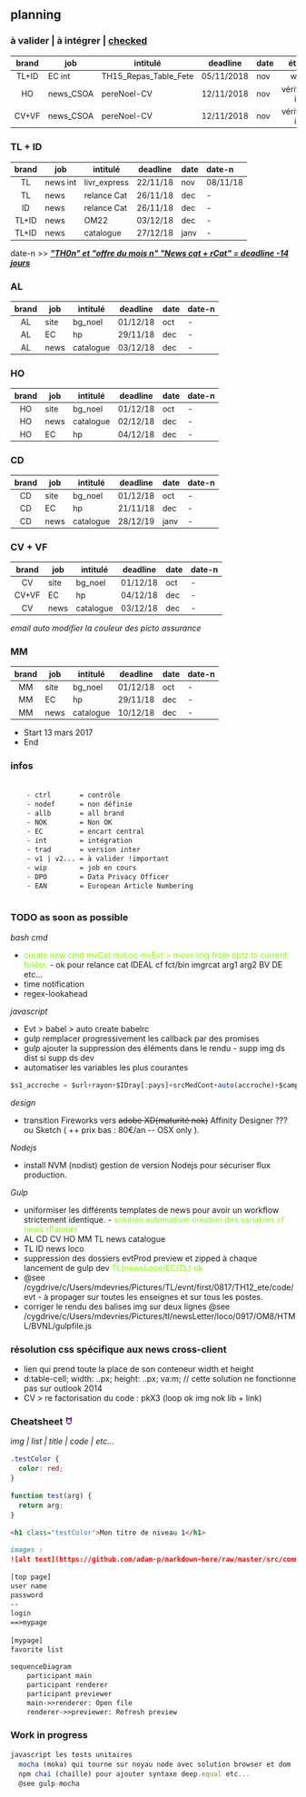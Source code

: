 ## planning 

### à valider | à intégrer | [checked](dl2018done.md)

| brand | job       | intitulé              | deadline   | date | état      |
| :---: | ----      | ------------          | ---------- | ---- | ---:      |
| TL+ID | EC int    | TH15_Repas_Table_Fete | 05/11/2018 | nov  | wip       |
| HO    | news_CSOA | pereNoel-CV           | 12/11/2018 | nov  | vérif-int |
| CV+VF | news_CSOA | pereNoel-CV           | 12/11/2018 | nov  | vérif-int |

### TL + ID

| brand | job      | intitulé              | deadline   | date | date-n   |
| :---: | -------  | ---------------       | ---------- | ---- | :------- |
| TL    | news int | livr_express          | 22/11/18   | nov  | 08/11/18 |
| TL    | news     | relance Cat           | 26/11/18   | dec  | -        |
| ID    | news     | relance Cat           | 26/11/18   | dec  | -        |
| TL+ID | news     | OM22                  | 03/12/18   | dec  | -        |
| TL+ID | news     | catalogue             | 27/12/18   | janv | -        |

date-n >> [ **_"TH0n" et "offre du mois n" "News cat + rCat" = deadline -14 jours_** ](./fctRm14Days.html)

### AL

| brand | job       | intitulé    | deadline | date | date-n |
| :---: | ----      | ---------   | -------- | ---- | ----   |
| AL    | site      | bg_noel     | 01/12/18 | oct  | -      |
| AL    | EC        | hp          | 29/11/18 | dec  | -      |
| AL    | news      | catalogue   | 03/12/18 | dec  | -      |

### HO

| brand | job       | intitulé    | deadline | date | date-n |
| :---: | ----      | ---------   | -------- | ---- | ----   |
| HO    | site      | bg_noel     | 01/12/18 | oct  | -      |
| HO    | news      | catalogue   | 02/12/18 | dec  | -      |
| HO    | EC        | hp          | 04/12/18 | dec  | -      |

### CD

| brand | job  | intitulé  | deadline | date | date-n |
| :---: | ---- | --------- | -------- | ---- | ----   |
| CD    | site | bg_noel   | 01/12/18 | oct  | -      |
| CD    | EC   | hp        | 21/11/18 | dec  | -      |
| CD    | news | catalogue | 28/12/19 | janv | -      |

### CV + VF

| brand | job       | intitulé    | deadline | date | date-n |
| :---: | ----      | ---------   | -------- | ---- | ----   |
| CV    | site      | bg_noel     | 01/12/18 | oct  | -      |
| CV+VF | EC        | hp          | 04/12/18 | dec  | -      |
| CV    | news      | catalogue   | 03/12/18 | dec  | -      |

_email auto modifier la couleur des picto assurance_

### MM

| brand | job  | intitulé  | deadline | date | date-n |
| :---: | ---- | --------  | -------- | ---- | ----   |
| MM    | site | bg_noel   | 01/12/18 | oct  | -      |
| MM    | EC   | hp        | 29/11/18 | dec  | -      |
| MM    | news | catalogue | 10/12/18 | dec  | -      |

* Start 13 mars 2017
* End

### infos

<pre>
	<code>
	- ctrl       = contrôle
	- nodef      = non définie
	- allb       = all brand
	- NOK        = Non OK
	- EC         = encart central
	- int        = intégration
	- trad       = version inter
	- v1 | v2... = à valider !important
	- wip        = job en cours
	- DPO        = Data Privacy Officer
	- EAN        = European Article Numbering
	</code>
</pre>

### TODO as soon as possible

_bash cmd_

<!-- - fct create $date_cov_folder <span style="color: chartreuse;">OK > @see covcv C:\cygwin64\bin\</span> -->

* <span style="color: chartreuse;">create new cmd mvCat mvLoc mvEvt > move img from optz to current folder.</span> - ok pour relance cat IDEAL cf fct/bin imgrcat arg1 arg2 BV DE etc...
* time notification
* regex-lookahead

_javascript_

* Evt > babel > auto create babelrc
* gulp remplacer progressivement les callback par des promises
* gulp ajouter la suppression des éléments dans le rendu - supp img ds dist si supp ds dev
* automatiser les variables les plus courantes

```javascript
$s1_accroche = $url+rayon+$IDray[:pays]+srcMedCont+auto(accroche)+$campaign
```

_design_

* transition Fireworks vers <s>adobe XD(maturité nok)</s> Affinity Designer ??? ou Sketch ( ++ prix bas : 80€/an -- OSX only ).

_Nodejs_

* install NVM (nodist) gestion de version Nodejs pour sécuriser flux production.

_Gulp_

* uniformiser les différents templates de news pour avoir un workflow strictement identique. - <span style="color: chartreuse;">solution automatiser création des variables cf news rPannier</span>
* AL CD CV HO MM TL news catalogue
* TL ID news loco
* suppression des dossiers evtProd preview et zipped à chaque lancement de gulp dev <span style="color: chartreuse;">TL(newsLoco/EC/ZL) ok</span>
* @see /cygdrive/c/Users/mdevries/Pictures/TL/evnt/first/0817/TH12_ete/code/evt - à propager sur toutes les enseignes et sur tous les postes.
* corriger le rendu des balises img sur deux lignes @see /cygdrive/c/Users/mdevries/Pictures/tl/newsLetter/loco/0917/OM8/HTML/BVNL/gulpfile.js

### résolution css spécifique aux news cross-client

* lien qui prend toute la place de son conteneur width et height
* d:table-cell; width: ..px; height: ..px; va:m; // cette solution ne fonctionne pas sur outlook 2014
* CV > re factorisation du code : pkX3 (loop ok img nok lib + link)

### Cheatsheet ![alt text](https://github.com/adam-p/markdown-here/raw/master/src/common/images/icon14.png "Logo Title Text 1")

_img | list | title | code | etc..._

```css
.testColor {
  color: red;
}
```

```javascript
function test(arg) {
  return arg;
}
```

```html
<h1 class="testColor">Mon titre de niveau 1</h1>
```

```markdown
images :
![alt text](https://github.com/adam-p/markdown-here/raw/master/src/common/images/icon14.png "Logo Title Text 1")
```

```uiflow
[top page]
user name
password
--
login
==>mypage

[mypage]
favorite list
```

```mermaid
sequenceDiagram
    participant main
    participant renderer
    participant previewer
    main->>renderer: Open file
    renderer->>previewer: Refresh preview
```

### Work in progress

``` javascript
javascript les tests unitaires
  mocha (moka) qui tourne sur noyau node avec solution browser et dom
  npm chai (chaïlle) pour ajouter syntaxe deep.equal etc...
  @see gulp-mocha
```
